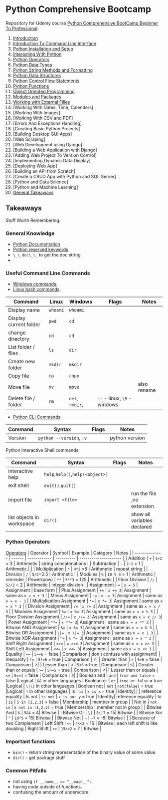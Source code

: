 <!--
// cSpell:ignore bootcamp
-->

# Python Comprehensive Bootcamp

Repository for Udemy course [Python Comprehensive BootCamp Beginner To Professional](https://www.udemy.com/course/python-comprehensive-bootcamp-beginner-to-professional/).

1. [Introduction](Lectures/section_01_04_intro.md#Section-01:-Introduction)
2. [Introduction To Command Line Interface](Lectures/section_01_04_intro.md#Section-02:-Introduction-To-Command-Line-Interface)
3. [Python Installation and Setup](Lectures/section_01_04_intro.md#Section-03:-Python-Installation-and-Setup)
4. [Interacting With Python](Lectures/section_01_04_intro.md#Section-04:-Interacting-With-Python)
5. [Python Operators](Lectures/section_05_08_intro.md#Python-Operators)
6. [Python Data Types](Lectures/section_05_08_intro.md#Python-Data-Types)
7. [Python String Methods and Formatting](Lectures/section_05_08_basics.md#Python-String-Methods-and-Formatting)
8. [Python Data Structures](Lectures/section_05_08_intro.md#Python-Data-Structures)
9. [Python Control Flow Statements](Lectures/section_09_10_control.md#Python-Control-Flow-Statements)
10. [Python Functions](Lectures/section_09_10_control.md#Python-Functions)
11. [Object Oriented Programming](Lectures/section_11_13_oop_modules_files.md#Object-Oriented-Programming)
12. [Modules and Packages](Lectures/section_11_13_oop_modules_files.md#Modules-and_Packages)
13. [Working with External Filles](Lectures/section_11_13_oop_modules_files.md#Working-With-External-Files)
14. [Working With Dates, Time, Calenders]
15. [Working With Images]
16. [Working With CSV and PDF]
17. [Errors And Exceptions Handling]
18. [Creating Basic Python Projects]
19. [Building Desktop GUI Apps]
20. [Web Scraping]
21. [Web Development using Django]
22. [Building a Web Application with Django]
23. [Adding Web Project To Version Control]
24. [Implementing Dynamic Data Display]
25. [Deploying Web App]
26. [Building an API from Scratch]
27. [Create a CRUD App with Python and SQL Server]
28. [Python and Data Science]
29. [Python and Machine Learning]
30. [General Takeaways](README.md#Takeaways)

## Takeaways

<!-- <details> -->
<summary>
Stuff Worth Remembering.
</summary>

### General Knowledge

- [Python Documentation](https://docs.python.org/3/)
- [Python reserved keywords](https://www.w3schools.in/python-tutorial/keywords/)
- `\_\_doc\_\_` to get the doc string
-

### Useful Command Line Commands

- [Windows commands](https://docs.microsoft.com/en-us/windows-server/administration/windows-commands/windows-commands).
- [Linux bash commands](https://ss64.com/bash/).

| Command                | Linux    | Windows         | Flags                        | Notes       |
| ---------------------- | -------- | --------------- | ---------------------------- | ----------- |
| Display name           | `whoami` | `whoami`        |                              |
| Display current folder | `pwd`    | `cd`            |                              |
| change directory       | `cd`     | `cd`            |                              |
| List folder / files    | `ls`     | `dir`           |                              |
| Create new folder      | `mkdir`  | `mkdir`         |                              |
| Copy file              | `cp`     | `copy`          |                              |
| Move file              | `mv`     | `move`          |                              | also rename |
| Delete file / folder   | `rm`     | `del`, `rmdir`, | `-r` - linux, `\S` - windows |

- [Python CLI Commands](https://docs.python.org/3/using/cmdline.html)

| Command | Syntax                   | Flags | Notes          |
| ------- | ------------------------ | ----- | -------------- |
| Version | `python --version`, `-v` |       | python version |

Python Interactive Shell commands:

| Command                   | Syntax                           | Flags | Notes                       |
| ------------------------- | -------------------------------- | ----- | --------------------------- |
| interactive help          | `help`,`help()`,`help(<object>)` |       |                             |
| exit shell                | `exit()`,`quit()`                |       |                             |
| import file               | `import <file>`                  |       | run the file ,no extension  |
| list objects in workspace | `dir()`                          |       | show all variables declared |

### Python Operators

[Operators](https://www.w3schools.com/python/python_operators.asp)
| Operator | Symbol | Example | Category | Notes |
| -------------- | ------ | ------------ | ---------- | --------------------- |
| Addition | `+` | `1+2` = 3 | Arithmetic | string concatenations |
| Subtraction | `-` | `2-1` = 1 | Arithmetic | |
| Multiplication | `*` | `4*2` =8 | Arithmetic | repeat string |
| Division | `/` | `5/2`=2.5 | Arithmetic |
| Modules | `%` | `10 % 3` = 1 | Arithmetic | reminder
| Power(pow) | `**` | `5**3` = 125 | Arithmetic |
| Floor Division | `//` | `5//2` = 2 | Arithmetic | integer division |
| Assignment | `=` | `x = 5` | Assignment | base form |
| Plus Assignment | `+=` | `x += 3`| Assignment | same as `x = x + 3` |
| Minus Assignment | `-=` | `x -= 3`| Assignment | same as `x = x - 3` |
| Multiplication Assignment | `*=` | `x *= 3`| Assignment | same as `x = x * 3` |
| Division Assignment | `/=` | `x /= 3`| Assignment | same as `x = x / 3` |
| Modules Assignment | `%=` | `x %= 3`| Assignment | same as `x = x % 3` |
| Floor Division Assignment | `//=` | `x //= 3`| Assignment | same as `x = x // 3`|
| Power Assignment | `**=` | `x **= 3`| Assignment | same as `x = x ** 3` |
| Bitwise AND Assignment | `&=` | `x &= 3`| Assignment | same as `x = x & 3` |
| Bitwise OR Assignment | `\|=` | `x \|= 3`| Assignment | same as `x = x | 3` |
| Bitwise XOR Assignment | `^=` | `x ^= 3`| Assignment | same as `x = x ^ 3` |
| Shift Right Assignment | `>>=` | `x >>= 3`| Assignment | same as `x = x >> 3` |
| Shift Left Assignment | `<<=` | `x <<= 3`| Assignment | same as `x = x << 3` |
| Equality | `==` | `5==6` = false | Comparison | don't confuse with assignment!|
| Inequality | `!=` | `5!=6` = true | Comparison | &ne;|
| Greater than | `>` | `5>6` = false | Comparison | &gt;|
| Lesser than | `<` | `5<6` = true | Comparison | &lt;|
| Greater than or equals | `>=` | `5>=5` = true | Comparison | &ge;|
| Lesser than or equals | `<=` | `5<=4` = false | Comparison | &le;|
| Boolean and | `and` | `true and false` = false |Logical | `&&` in other languages
| Boolean or | `or` | `true or false` = true |Logical | `\|\|` in other languages
| Boolean not | `not` | `not(false)` = true |Logical | `!` in other languages
| Is | `is` | `x is x` = true | Identity| | | reference equality
| Is not | `is not` | `x is not y` = true | Identity| reference equality
| In | `is` | `5 in [1,2,3]` = false | Membership | member in group |
| Not in | `not in` | `5 not in [1,2,3]` = true | Membership | member not in group |
| Bitwise And | `&` | `5&4` = 4| Bitwise |
| Bitwise Or | `\|` | `8\|7` = 15| Bitwise |
| Bitwise Xor | `^` | `10^5` = 15| Bitwise |
| Bitwise Not | `~` | `~7` = -8| Bitwise | | | Because of two Complement
| Left Shift | `<<` | `4<<2` = 16 | Bitwise | each left shift is like doubling
| Right Shift | `>>` | `15>>2` = 7 | Bitwise |

### Important functions

- `bin()` - return string representation of the binary value of some value.
- `dir()` - get package stuff

### Common Pitfalls

- not using `if __name__ == "__main__":`.
- having code outside of functions.
- confusing the amount of underscore.

</details>
